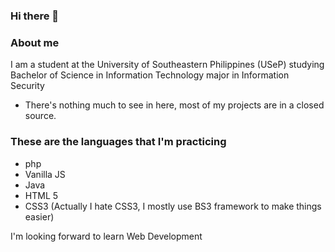 ### Hi there 👋

### About me

I am a student at the University of Southeastern Philippines (USeP) studying Bachelor of Science in Information Technology major in Information Security
- There's nothing much to see in here, most of my projects are in a closed source.

### These are the languages that I'm practicing
- php
- Vanilla JS
- Java
- HTML 5
- CSS3 (Actually I hate CSS3, I mostly use BS3 framework to make things easier)

I'm looking forward to learn Web Development
